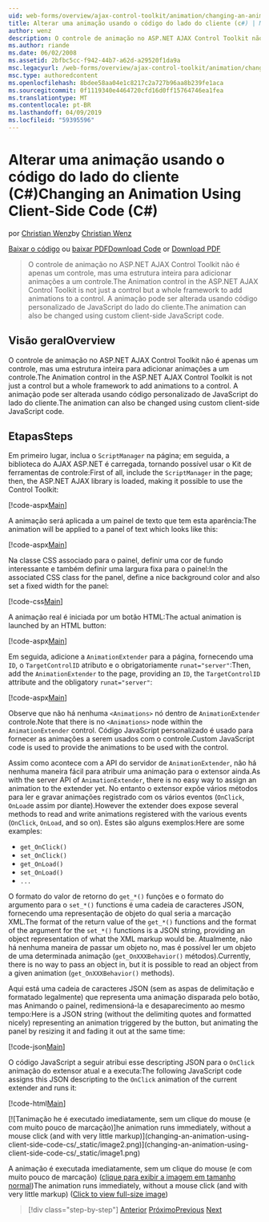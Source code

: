 ```yaml
---
uid: web-forms/overview/ajax-control-toolkit/animation/changing-an-animation-using-client-side-code-cs
title: Alterar uma animação usando o código do lado do cliente (c#) | Microsoft Docs
author: wenz
description: O controle de animação no ASP.NET AJAX Control Toolkit não é apenas um controle, mas uma estrutura inteira para adicionar animações a um controle. A animação também pode...
ms.author: riande
ms.date: 06/02/2008
ms.assetid: 2bfbc5cc-f942-44b7-a62d-a29520f1da9a
msc.legacyurl: /web-forms/overview/ajax-control-toolkit/animation/changing-an-animation-using-client-side-code-cs
msc.type: authoredcontent
ms.openlocfilehash: 8bdee58aa04e1c8217c2a727b96aa8b239fe1aca
ms.sourcegitcommit: 0f1119340e4464720cfd16d0ff15764746ea1fea
ms.translationtype: MT
ms.contentlocale: pt-BR
ms.lasthandoff: 04/09/2019
ms.locfileid: "59395596"
---
```

# <a name="changing-an-animation-using-client-side-code-c"></a><span data-ttu-id="39029-104">Alterar uma animação usando o código do lado do cliente (C#)</span><span class="sxs-lookup"><span data-stu-id="39029-104">Changing an Animation Using Client-Side Code (C#)</span></span>

<span data-ttu-id="39029-105">por [Christian Wenz](https://github.com/wenz)</span><span class="sxs-lookup"><span data-stu-id="39029-105">by [Christian Wenz](https://github.com/wenz)</span></span>

<span data-ttu-id="39029-106">[Baixar o código](http://download.microsoft.com/download/f/9/a/f9a26acd-8df4-4484-8a18-199e4598f411/Animation11.cs.zip) ou [baixar PDF](http://download.microsoft.com/download/6/7/1/6718d452-ff89-4d3f-a90e-c74ec2d636a3/animation11CS.pdf)</span><span class="sxs-lookup"><span data-stu-id="39029-106">[Download Code](http://download.microsoft.com/download/f/9/a/f9a26acd-8df4-4484-8a18-199e4598f411/Animation11.cs.zip) or [Download PDF](http://download.microsoft.com/download/6/7/1/6718d452-ff89-4d3f-a90e-c74ec2d636a3/animation11CS.pdf)</span></span>

> <span data-ttu-id="39029-107">O controle de animação no ASP.NET AJAX Control Toolkit não é apenas um controle, mas uma estrutura inteira para adicionar animações a um controle.</span><span class="sxs-lookup"><span data-stu-id="39029-107">The Animation control in the ASP.NET AJAX Control Toolkit is not just a control but a whole framework to add animations to a control.</span></span> <span data-ttu-id="39029-108">A animação pode ser alterada usando código personalizado de JavaScript do lado do cliente.</span><span class="sxs-lookup"><span data-stu-id="39029-108">The animation can also be changed using custom client-side JavaScript code.</span></span>


## <a name="overview"></a><span data-ttu-id="39029-109">Visão geral</span><span class="sxs-lookup"><span data-stu-id="39029-109">Overview</span></span>

<span data-ttu-id="39029-110">O controle de animação no ASP.NET AJAX Control Toolkit não é apenas um controle, mas uma estrutura inteira para adicionar animações a um controle.</span><span class="sxs-lookup"><span data-stu-id="39029-110">The Animation control in the ASP.NET AJAX Control Toolkit is not just a control but a whole framework to add animations to a control.</span></span> <span data-ttu-id="39029-111">A animação pode ser alterada usando código personalizado de JavaScript do lado do cliente.</span><span class="sxs-lookup"><span data-stu-id="39029-111">The animation can also be changed using custom client-side JavaScript code.</span></span>

## <a name="steps"></a><span data-ttu-id="39029-112">Etapas</span><span class="sxs-lookup"><span data-stu-id="39029-112">Steps</span></span>

<span data-ttu-id="39029-113">Em primeiro lugar, inclua o `ScriptManager` na página; em seguida, a biblioteca do AJAX ASP.NET é carregada, tornando possível usar o Kit de ferramentas de controle:</span><span class="sxs-lookup"><span data-stu-id="39029-113">First of all, include the `ScriptManager` in the page; then, the ASP.NET AJAX library is loaded, making it possible to use the Control Toolkit:</span></span>

[!code-aspx[Main](changing-an-animation-using-client-side-code-cs/samples/sample1.aspx)]

<span data-ttu-id="39029-114">A animação será aplicada a um painel de texto que tem esta aparência:</span><span class="sxs-lookup"><span data-stu-id="39029-114">The animation will be applied to a panel of text which looks like this:</span></span>

[!code-aspx[Main](changing-an-animation-using-client-side-code-cs/samples/sample2.aspx)]

<span data-ttu-id="39029-115">Na classe CSS associado para o painel, definir uma cor de fundo interessante e também definir uma largura fixa para o painel:</span><span class="sxs-lookup"><span data-stu-id="39029-115">In the associated CSS class for the panel, define a nice background color and also set a fixed width for the panel:</span></span>

[!code-css[Main](changing-an-animation-using-client-side-code-cs/samples/sample3.css)]

<span data-ttu-id="39029-116">A animação real é iniciada por um botão HTML:</span><span class="sxs-lookup"><span data-stu-id="39029-116">The actual animation is launched by an HTML button:</span></span>

[!code-aspx[Main](changing-an-animation-using-client-side-code-cs/samples/sample4.aspx)]

<span data-ttu-id="39029-117">Em seguida, adicione a `AnimationExtender` para a página, fornecendo uma `ID`, o `TargetControlID` atributo e o obrigatoriamente `runat="server"`:</span><span class="sxs-lookup"><span data-stu-id="39029-117">Then, add the `AnimationExtender` to the page, providing an `ID`, the `TargetControlID` attribute and the obligatory `runat="server"`:</span></span>

[!code-aspx[Main](changing-an-animation-using-client-side-code-cs/samples/sample5.aspx)]

<span data-ttu-id="39029-118">Observe que não há nenhuma `<Animations>` nó dentro de `AnimationExtender` controle.</span><span class="sxs-lookup"><span data-stu-id="39029-118">Note that there is no `<Animations>` node within the `AnimationExtender` control.</span></span> <span data-ttu-id="39029-119">Código JavaScript personalizado é usado para fornecer as animações a serem usados com o controle.</span><span class="sxs-lookup"><span data-stu-id="39029-119">Custom JavaScript code is used to provide the animations to be used with the control.</span></span>

<span data-ttu-id="39029-120">Assim como acontece com a API do servidor de `AnimationExtender`, não há nenhuma maneira fácil para atribuir uma animação para o extensor ainda.</span><span class="sxs-lookup"><span data-stu-id="39029-120">As with the server API of `AnimationExtender`, there is no easy way to assign an animation to the extender yet.</span></span> <span data-ttu-id="39029-121">No entanto o extensor expõe vários métodos para ler e gravar animações registrado com os vários eventos (`OnClick`, `OnLoad`e assim por diante).</span><span class="sxs-lookup"><span data-stu-id="39029-121">However the extender does expose several methods to read and write animations registered with the various events (`OnClick`, `OnLoad`, and so on).</span></span> <span data-ttu-id="39029-122">Estes são alguns exemplos:</span><span class="sxs-lookup"><span data-stu-id="39029-122">Here are some examples:</span></span>

- `get_OnClick()`
- `set_OnClick()`
- `get_OnLoad()`
- `set_OnLoad()`
- `...`

<span data-ttu-id="39029-123">O formato do valor de retorno do `get_*()` funções e o formato do argumento para o `set_*()` functions é uma cadeia de caracteres JSON, fornecendo uma representação de objeto do qual seria a marcação XML.</span><span class="sxs-lookup"><span data-stu-id="39029-123">The format of the return value of the `get_*()` functions and the format of the argument for the `set_*()` functions is a JSON string, providing an object representation of what the XML markup would be.</span></span> <span data-ttu-id="39029-124">Atualmente, não há nenhuma maneira de passar um objeto no, mas é possível ler um objeto de uma determinada animação (`get_OnXXXBehavior()` métodos).</span><span class="sxs-lookup"><span data-stu-id="39029-124">Currently, there is no way to pass an object in, but it is possible to read an object from a given animation (`get_OnXXXBehavior()` methods).</span></span>

<span data-ttu-id="39029-125">Aqui está uma cadeia de caracteres JSON (sem as aspas de delimitação e formatado legalmente) que representa uma animação disparada pelo botão, mas Animando o painel, redimensioná-la e desaparecimento ao mesmo tempo:</span><span class="sxs-lookup"><span data-stu-id="39029-125">Here is a JSON string (without the delimiting quotes and formatted nicely) representing an animation triggered by the button, but animating the panel by resizing it and fading it out at the same time:</span></span>

[!code-json[Main](changing-an-animation-using-client-side-code-cs/samples/sample6.json)]

<span data-ttu-id="39029-126">O código JavaScript a seguir atribui esse descripting JSON para o `OnClick` animação do extensor atual e a executa:</span><span class="sxs-lookup"><span data-stu-id="39029-126">The following JavaScript code assigns this JSON descripting to the `OnClick` animation of the current extender and runs it:</span></span>

[!code-html[Main](changing-an-animation-using-client-side-code-cs/samples/sample7.html)]


[![T<span data-ttu-id="39029-127">animação he é executado imediatamente, sem um clique do mouse (e com muito pouco de marcação)]</span><span class="sxs-lookup"><span data-stu-id="39029-127">he animation runs immediately, without a mouse click (and with very little markup)]</span></span>(changing-an-animation-using-client-side-code-cs/_static/image2.png)](changing-an-animation-using-client-side-code-cs/_static/image1.png)

<span data-ttu-id="39029-128">A animação é executada imediatamente, sem um clique do mouse (e com muito pouco de marcação) ([clique para exibir a imagem em tamanho normal](changing-an-animation-using-client-side-code-cs/_static/image3.png))</span><span class="sxs-lookup"><span data-stu-id="39029-128">The animation runs immediately, without a mouse click (and with very little markup) ([Click to view full-size image](changing-an-animation-using-client-side-code-cs/_static/image3.png))</span></span>

> [!div class="step-by-step"]
> <span data-ttu-id="39029-129">[Anterior](executing-animations-using-client-side-code-cs.md)
> [Próximo](animating-an-updatepanel-control-cs.md)</span><span class="sxs-lookup"><span data-stu-id="39029-129">[Previous](executing-animations-using-client-side-code-cs.md)
[Next](animating-an-updatepanel-control-cs.md)</span></span>
